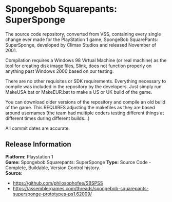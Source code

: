 # Spongebob Squarepants: SuperSponge

The source code repository, converted from VSS, containing every single change ever made for the PlayStation 1 game, SpongeBob SquarePants: SuperSponge, developed by Climax Studios and released November of 2001.

Compilation requires a Windows 98 Virtual Machine (or real machine) as the tool for creating disk image files, Slink, does not function properly on anything past Windows 2000 based on our testing. 

There are no other requisites or SDK requirements. Everything necessary to compile was included in the repository by the developers. Just simply run MakeUSA.bat or MakeEUR.bat to make a US or UK build of the game.

You can download older versions of the repository and compile an old build of the game. This REQUIRES adjusting the makefiles as they are based around usernames (the team had multiple coders testing different things at different times during different builds...)

All commit dates are accurate.

## Release Information

**Platform:** Playstation 1  
**Game:** Spongebob Squarepants: SuperSponge
**Type:** Source Code - Complete, Buildable, Version Control history.  
**Source:**  
 - https://github.com/philosophofee/SBSPSS  
 - https://assemblergames.com/threads/spongebob-squarepants-supersponge-prototypes-ps1.62009/    
